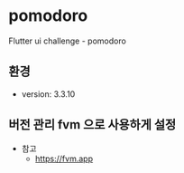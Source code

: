 # pomodoro

Flutter ui challenge - pomodoro

## 환경

- version: 3.3.10

## 버전 관리 fvm 으로 사용하게 설정

- 참고
  - https://fvm.app
